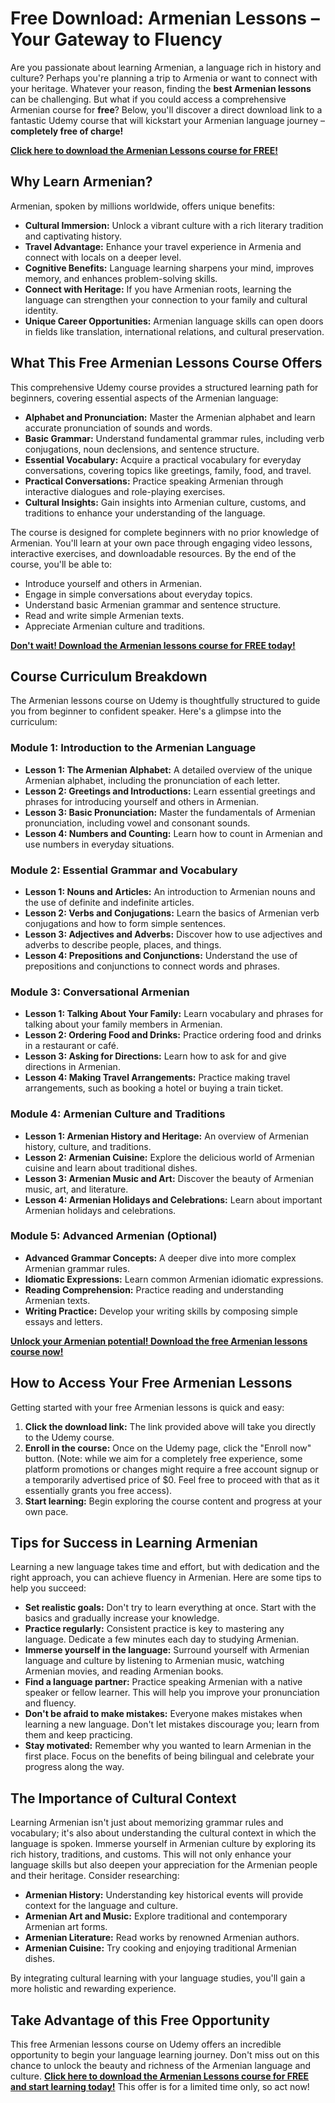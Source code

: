 # Free Download: Armenian Lessons – Your Gateway to Fluency

Are you passionate about learning Armenian, a language rich in history and culture? Perhaps you're planning a trip to Armenia or want to connect with your heritage. Whatever your reason, finding the **best Armenian lessons** can be challenging. But what if you could access a comprehensive Armenian course for **free**? Below, you'll discover a direct download link to a fantastic Udemy course that will kickstart your Armenian language journey – **completely free of charge!**

[**Click here to download the Armenian Lessons course for FREE!**](https://udemywork.com/armenian-lessons)

## Why Learn Armenian?

Armenian, spoken by millions worldwide, offers unique benefits:

*   **Cultural Immersion:** Unlock a vibrant culture with a rich literary tradition and captivating history.
*   **Travel Advantage:** Enhance your travel experience in Armenia and connect with locals on a deeper level.
*   **Cognitive Benefits:** Language learning sharpens your mind, improves memory, and enhances problem-solving skills.
*   **Connect with Heritage:** If you have Armenian roots, learning the language can strengthen your connection to your family and cultural identity.
*   **Unique Career Opportunities:** Armenian language skills can open doors in fields like translation, international relations, and cultural preservation.

## What This Free Armenian Lessons Course Offers

This comprehensive Udemy course provides a structured learning path for beginners, covering essential aspects of the Armenian language:

*   **Alphabet and Pronunciation:** Master the Armenian alphabet and learn accurate pronunciation of sounds and words.
*   **Basic Grammar:** Understand fundamental grammar rules, including verb conjugations, noun declensions, and sentence structure.
*   **Essential Vocabulary:** Acquire a practical vocabulary for everyday conversations, covering topics like greetings, family, food, and travel.
*   **Practical Conversations:** Practice speaking Armenian through interactive dialogues and role-playing exercises.
*   **Cultural Insights:** Gain insights into Armenian culture, customs, and traditions to enhance your understanding of the language.

The course is designed for complete beginners with no prior knowledge of Armenian. You'll learn at your own pace through engaging video lessons, interactive exercises, and downloadable resources. By the end of the course, you'll be able to:

*   Introduce yourself and others in Armenian.
*   Engage in simple conversations about everyday topics.
*   Understand basic Armenian grammar and sentence structure.
*   Read and write simple Armenian texts.
*   Appreciate Armenian culture and traditions.

[**Don't wait! Download the Armenian lessons course for FREE today!**](https://udemywork.com/armenian-lessons)

## Course Curriculum Breakdown

The Armenian lessons course on Udemy is thoughtfully structured to guide you from beginner to confident speaker. Here's a glimpse into the curriculum:

### Module 1: Introduction to the Armenian Language

*   **Lesson 1: The Armenian Alphabet:** A detailed overview of the unique Armenian alphabet, including the pronunciation of each letter.
*   **Lesson 2: Greetings and Introductions:** Learn essential greetings and phrases for introducing yourself and others in Armenian.
*   **Lesson 3: Basic Pronunciation:** Master the fundamentals of Armenian pronunciation, including vowel and consonant sounds.
*   **Lesson 4: Numbers and Counting:** Learn how to count in Armenian and use numbers in everyday situations.

### Module 2: Essential Grammar and Vocabulary

*   **Lesson 1: Nouns and Articles:** An introduction to Armenian nouns and the use of definite and indefinite articles.
*   **Lesson 2: Verbs and Conjugations:** Learn the basics of Armenian verb conjugations and how to form simple sentences.
*   **Lesson 3: Adjectives and Adverbs:** Discover how to use adjectives and adverbs to describe people, places, and things.
*   **Lesson 4: Prepositions and Conjunctions:** Understand the use of prepositions and conjunctions to connect words and phrases.

### Module 3: Conversational Armenian

*   **Lesson 1: Talking About Your Family:** Learn vocabulary and phrases for talking about your family members in Armenian.
*   **Lesson 2: Ordering Food and Drinks:** Practice ordering food and drinks in a restaurant or café.
*   **Lesson 3: Asking for Directions:** Learn how to ask for and give directions in Armenian.
*   **Lesson 4: Making Travel Arrangements:** Practice making travel arrangements, such as booking a hotel or buying a train ticket.

### Module 4: Armenian Culture and Traditions

*   **Lesson 1: Armenian History and Heritage:** An overview of Armenian history, culture, and traditions.
*   **Lesson 2: Armenian Cuisine:** Explore the delicious world of Armenian cuisine and learn about traditional dishes.
*   **Lesson 3: Armenian Music and Art:** Discover the beauty of Armenian music, art, and literature.
*   **Lesson 4: Armenian Holidays and Celebrations:** Learn about important Armenian holidays and celebrations.

### Module 5: Advanced Armenian (Optional)

*   **Advanced Grammar Concepts:** A deeper dive into more complex Armenian grammar rules.
*   **Idiomatic Expressions:** Learn common Armenian idiomatic expressions.
*   **Reading Comprehension:** Practice reading and understanding Armenian texts.
*   **Writing Practice:** Develop your writing skills by composing simple essays and letters.

[**Unlock your Armenian potential! Download the free Armenian lessons course now!**](https://udemywork.com/armenian-lessons)

## How to Access Your Free Armenian Lessons

Getting started with your free Armenian lessons is quick and easy:

1.  **Click the download link:** The link provided above will take you directly to the Udemy course.
2.  **Enroll in the course:** Once on the Udemy page, click the "Enroll now" button. (Note: while we aim for a completely free experience, some platform promotions or changes might require a free account signup or a temporarily advertised price of $0. Feel free to proceed with that as it essentially grants you free access).
3.  **Start learning:** Begin exploring the course content and progress at your own pace.

## Tips for Success in Learning Armenian

Learning a new language takes time and effort, but with dedication and the right approach, you can achieve fluency in Armenian. Here are some tips to help you succeed:

*   **Set realistic goals:** Don't try to learn everything at once. Start with the basics and gradually increase your knowledge.
*   **Practice regularly:** Consistent practice is key to mastering any language. Dedicate a few minutes each day to studying Armenian.
*   **Immerse yourself in the language:** Surround yourself with Armenian language and culture by listening to Armenian music, watching Armenian movies, and reading Armenian books.
*   **Find a language partner:** Practice speaking Armenian with a native speaker or fellow learner. This will help you improve your pronunciation and fluency.
*   **Don't be afraid to make mistakes:** Everyone makes mistakes when learning a new language. Don't let mistakes discourage you; learn from them and keep practicing.
*   **Stay motivated:** Remember why you wanted to learn Armenian in the first place. Focus on the benefits of being bilingual and celebrate your progress along the way.

## The Importance of Cultural Context

Learning Armenian isn't just about memorizing grammar rules and vocabulary; it's also about understanding the cultural context in which the language is spoken. Immerse yourself in Armenian culture by exploring its rich history, traditions, and customs. This will not only enhance your language skills but also deepen your appreciation for the Armenian people and their heritage. Consider researching:

*   **Armenian History:** Understanding key historical events will provide context for the language and culture.
*   **Armenian Art and Music:** Explore traditional and contemporary Armenian art forms.
*   **Armenian Literature:** Read works by renowned Armenian authors.
*   **Armenian Cuisine:** Try cooking and enjoying traditional Armenian dishes.

By integrating cultural learning with your language studies, you'll gain a more holistic and rewarding experience.

## Take Advantage of this Free Opportunity

This free Armenian lessons course on Udemy offers an incredible opportunity to begin your language learning journey. Don't miss out on this chance to unlock the beauty and richness of the Armenian language and culture. **[Click here to download the Armenian Lessons course for FREE and start learning today!](https://udemywork.com/armenian-lessons)** This offer is for a limited time only, so act now!
